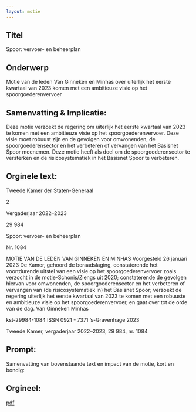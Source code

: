```yaml
---
layout: motie
---
```

## Titel
Spoor: vervoer- en beheerplan
## Onderwerp
Motie van de leden Van Ginneken en Minhas over uiterlijk het eerste kwartaal van 2023 komen met een ambitieuze visie op het spoorgoederenvervoer
## Samenvatting & Implicatie:

Deze motie verzoekt de regering om uiterlijk het eerste kwartaal van 2023 te komen met een ambitieuze visie op het spoorgoederenvervoer. Deze visie moet robuust zijn en de gevolgen voor omwonenden, de spoorgoederensector en het verbeteren of vervangen van het Basisnet Spoor meenemen. Deze motie heeft als doel om de spoorgoederensector te versterken en de risicosystematiek in het Basisnet Spoor te verbeteren.
## Orginele text:


Tweede Kamer der Staten-Generaal

2

Vergaderjaar 2022–2023

29 984

Spoor: vervoer- en beheerplan

Nr. 1084

MOTIE VAN DE LEDEN VAN GINNEKEN EN MINHAS
Voorgesteld 26 januari 2023
De Kamer,
gehoord de beraadslaging,
constaterende het voortdurende uitstel van een visie op het spoorgoederenvervoer zoals verzocht in de motie-Schonis/Ziengs uit 2020;
constaterende de gevolgen hiervan voor omwonenden, de spoorgoederensector en het verbeteren of vervangen van (de risicosystematiek in) het
Basisnet Spoor;
verzoekt de regering uiterlijk het eerste kwartaal van 2023 te komen met
een robuuste en ambitieuze visie op het spoorgoederenvervoer,
en gaat over tot de orde van de dag.
Van Ginneken
Minhas

kst-29984-1084
ISSN 0921 - 7371
’s-Gravenhage 2023

Tweede Kamer, vergaderjaar 2022–2023, 29 984, nr. 1084


## Prompt:
Samenvatting van bovenstaande text en impact van de motie, kort en bondig:

## Orgineel:
[pdf](https://gegevensmagazijn.tweedekamer.nl/OData/v4/2.0/Document(8ecb9a1d-77c6-45d3-87ab-2c86ec8d7540)/resource)
